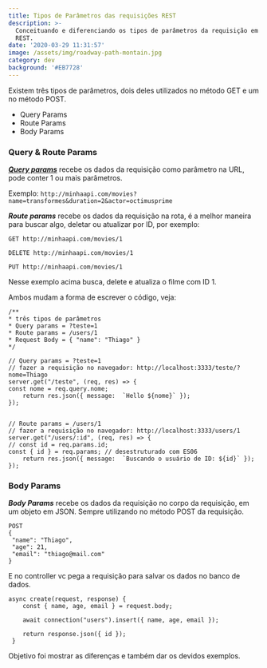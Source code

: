 ```yaml
---
title: Tipos de Parâmetros das requisições REST
description: >-
  Conceituando e diferenciando os tipos de parâmetros da requisição em API's
  REST.
date: '2020-03-29 11:31:57'
image: /assets/img/roadway-path-montain.jpg
category: dev
background: '#EB7728'
---
```

Existem três tipos de parâmetros, dois deles utilizados no método GET e um no método POST.

* Query Params
* Route Params
* Body Params

### Query & Route Params

_**[Query params](https://en.wikipedia.org/wiki/Query_string)**_ recebe os dados da requisição como parâmetro na URL, pode conter 1 ou mais parâmetros.

Exemplo: 
```http://minhaapi.com/movies?name=transformes&duration=2&actor=octimusprime```


_**Route params**_ recebe os dados da requisição na rota, é a melhor maneira para buscar algo, deletar ou atualizar por ID, por exemplo:

```
GET http://minhaapi.com/movies/1 
```
```
DELETE http://minhaapi.com/movies/1 
```
```
PUT http://minhaapi.com/movies/1 
```

Nesse exemplo acima busca, delete e atualiza o filme com ID 1.

Ambos mudam a forma de escrever o código, veja: 

```
/**
* três tipos de parâmetros
* Query params = ?teste=1
* Route params = /users/1
* Request Body = { "name": "Thiago" }
*/
  
// Query params = ?teste=1
// fazer a requisição no navegador: http://localhost:3333/teste/?nome=Thiago
server.get("/teste", (req, res) => {
const nome = req.query.nome;
	return res.json({ message:  `Hello ${nome}` });
});


// Route params = /users/1
// fazer a requisição no navegador: http://localhost:3333/users/1
server.get("/users/:id", (req, res) => {
// const id = req.params.id;
const { id } = req.params; // desestruturado com ES06
	return res.json({ message:  `Buscando o usuário de ID: ${id}` });
});

```

### Body Params

_**Body Params**_ recebe os dados da requisição no corpo da requisição, em um objeto em JSON. Sempre utilizando no método POST da requisição.

```
POST
{
 "name": "Thiago",
 "age": 21,
 "email": "thiago@mail.com"
}
```

E no controller vc pega a requisição para salvar os dados no banco de dados.

```
async create(request, response) {
    const { name, age, email } = request.body;

    await connection("users").insert({ name, age, email });

    return response.json({ id });
 }
```

Objetivo foi mostrar as diferenças e também dar os devidos exemplos.



